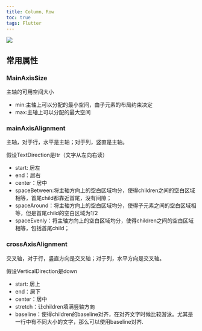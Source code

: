 ```yaml
---
title: Column、Row
toc: true
tags: Flutter
---
```


![](./rowalignment.png)


## 常用属性

###  MainAxisSize

主轴的可用空间大小

- min:主轴上可以分配的最小空间，由子元素的布局约束决定
- max:主轴上可以分配的最大空间

###  mainAxisAlignment

主轴，对于行，水平是主轴；对于列，竖直是主轴。

假设TextDirection是ltr（文字从左向右读）

- start: 居左
- end：居右
- center：居中
- spaceBetween:将主轴方向上的空白区域均分，使得children之间的空白区域相等，首尾child都靠近首尾，没有间隙；
- spaceAround：将主轴方向上的空白区域均分，使得子元素之间的空白区域相等，但是首尾child的空白区域为1/2
- spaceEvenly：将主轴方向上的空白区域均分，使得children之间的空白区域相等，包括首尾child；


### crossAxisAlignment

交叉轴，对于行，竖直方向是交叉轴；对于列，水平方向是交叉轴。

假设VerticalDirection是down

- start: 居上
- end：居下
- center：居中
- stretch：让children填满竖轴方向
- baseline：使得children的baseline对齐，在对齐文字时候比较游泳。尤其是一行中有不同大小的文字，那么可以使用baseline对齐.


